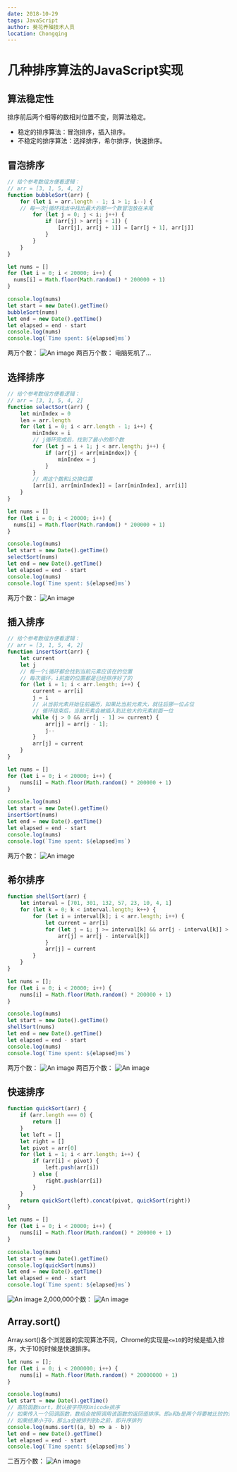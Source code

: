 ```yaml
---
date: 2018-10-29
tags: JavaScript
author: 葵花养殖技术人员
location: Chongqing
---
```


# 几种排序算法的JavaScript实现

## 算法稳定性
排序前后两个相等的数相对位置不变，则算法稳定。
* 稳定的排序算法：冒泡排序，插入排序。
* 不稳定的排序算法：选择排序，希尔排序，快速排序。

## 冒泡排序
```javascript
// 给个参考数组方便看逻辑：
// arr = [3, 1, 5, 4, 2]
function bubbleSort(arr) {
	for (let i = arr.length - 1; i > 1; i--) {
	// 每一次j循环找出中找出最大的那一个数冒泡放在末尾
		for (let j = 0; j < i; j++) {
			if (arr[j] > arr[j + 1]) {
				[arr[j], arr[j + 1]] = [arr[j + 1], arr[j]]
			}
		}
	}
}

let nums = []
for (let i = 0; i < 20000; i++) {
  nums[i] = Math.floor(Math.random() * 200000 + 1)
}

console.log(nums)
let start = new Date().getTime()
bubbleSort(nums)
let end = new Date().getTime()
let elapsed = end - start
console.log(nums)
console.log(`Time spent: ${elapsed}ms`)
```
两万个数：
![An image](./images/bubblesort1.png)
两百万个数：
电脑死机了...

## 选择排序
```javascript
// 给个参考数组方便看逻辑：
// arr = [3, 1, 5, 4, 2]
function selectSort(arr) {
	let minIndex = 0
	len = arr.length
	for (let i = 0; i < arr.length - 1; i++) {
		minIndex = i
		// j循环完成后，找到了最小的那个数
		for (let j = i + 1; j < arr.length; j++) {
			if (arr[j] < arr[minIndex]) {
				minIndex = j
			}
		}
		// 用这个数和i交换位置
		[arr[i], arr[minIndex]] = [arr[minIndex], arr[i]]
	}
}

let nums = []
for (let i = 0; i < 20000; i++) {
  nums[i] = Math.floor(Math.random() * 200000 + 1)
}

console.log(nums)
let start = new Date().getTime()
selectSort(nums)
let end = new Date().getTime()
let elapsed = end - start
console.log(nums)
console.log(`Time spent: ${elapsed}ms`)
```
两万个数：
![An image](./images/selectsort.png)

## 插入排序
```javascript
// 给个参考数组方便看逻辑：
// arr = [3, 1, 5, 4, 2]
function insertSort(arr) {
	let current
	let j
	// 每一个i循环都会找到当前元素应该在的位置
	// 每次循环，i前面的位置都是已经排序好了的
	for (let i = 1; i < arr.length; i++) {
		current = arr[i]
		j = i
		// 从当前元素开始往前遍历，如果比当前元素大，就往后挪一位占位
		// 循环结束后，当前元素会被插入到比他大的元素前面一位
		while (j > 0 && arr[j - 1] >= current) {
			arr[j] = arr[j - 1];
			j--
		}
		arr[j] = current
	}
}

let nums = []
for (let i = 0; i < 20000; i++) {
	nums[i] = Math.floor(Math.random() * 200000 + 1)
}

console.log(nums)
let start = new Date().getTime()
insertSort(nums)
let end = new Date().getTime()
let elapsed = end - start
console.log(nums)
console.log(`Time spent: ${elapsed}ms`)
```
两万个数：
![An image](./images/insertsort.png)

## 希尔排序
```javascript
function shellSort(arr) {
	let interval = [701, 301, 132, 57, 23, 10, 4, 1]
	for (let k = 0; k < interval.length; k++) {
		for (let i = interval[k]; i < arr.length; i++) {
			let current = arr[i]
			for (let j = i; j >= interval[k] && arr[j - interval[k]] > current; j -= interval[k]) {
				arr[j] = arr[j - interval[k]]
			}
			arr[j] = current
		}
	}
}

let nums = [];
for (let i = 0; i < 20000; i++) {
	nums[i] = Math.floor(Math.random() * 200000 + 1)
}

console.log(nums)
let start = new Date().getTime()
shellSort(nums)
let end = new Date().getTime()
let elapsed = end - start
console.log(nums)
console.log(`Time spent: ${elapsed}ms`)
```
两万个数：
![An image](./images/shellsort1.png)
两百万个数：
![An image](./images/shellsort2.png)

## 快速排序
```javascript
function quickSort(arr) {
	if (arr.length === 0) {
		return []
	}
	let left = []
	let right = []
	let pivot = arr[0]
	for (let i = 1; i < arr.length; i++) {
		if (arr[i] < pivot) {
			left.push(arr[i])
		} else {
			right.push(arr[i])
		}
	}
	return quickSort(left).concat(pivot, quickSort(right))
}

let nums = []
for (let i = 0; i < 20000; i++) {
	nums[i] = Math.floor(Math.random() * 200000 + 1)
}

console.log(nums)
let start = new Date().getTime()
console.log(quickSort(nums))
let end = new Date().getTime()
let elapsed = end - start
console.log(`Time spent: ${elapsed}ms`)
```
![An image](./images/quicksort1.png)
2,000,000个数：
![An image](./images/quicksort2.png)

## Array.sort()

Array.sort()各个浏览器的实现算法不同，Chrome的实现是`<=10`的时候是插入排序，大于10的时候是快速排序。
```js
let nums = [];
for (let i = 0; i < 2000000; i++) {
	nums[i] = Math.floor(Math.random() * 20000000 + 1)
}

console.log(nums)
let start = new Date().getTime()
// 高阶函数sort，默认按字符的Unicode排序
// 如果传入一个回调函数，数组会按照调用该函数的返回值排序。即a和b是两个将要被比较的元素：
// 如果结果小于0，那么a会被排列到b之前，即升序排列
console.log(nums.sort((a, b) => a - b))
let end = new Date().getTime()
let elapsed = end - start
console.log(`Time spent: ${elapsed}ms`)
```
二百万个数：
![An image](./images/arraysort.png)